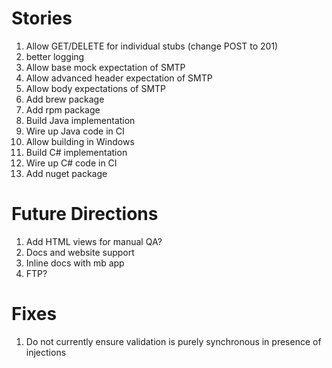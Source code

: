 Stories
=======

1. Allow GET/DELETE for individual stubs (change POST to 201)
2. better logging
3. Allow base mock expectation of SMTP
4. Allow advanced header expectation of SMTP
5. Allow body expectations of SMTP
6. Add brew package
7. Add rpm package
8. Build Java implementation
9. Wire up Java code in CI
10. Allow building in Windows
11. Build C# implementation
12. Wire up C# code in CI
13. Add nuget package

Future Directions
=================
1. Add HTML views for manual QA?
2. Docs and website support
3. Inline docs with mb app
4. FTP?

Fixes
=====
1. Do not currently ensure validation is purely synchronous in presence of injections
